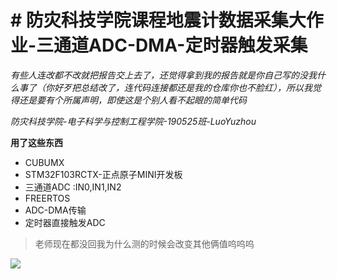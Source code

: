 # # 防灾科技学院课程地震计数据采集大作业-三通道ADC-DMA-定时器触发采集
*有些人连改都不改就把报告交上去了，还觉得拿到我的报告就是你自己写的没我什么事了（你好歹把总结改了，连代码连接都还是我的仓库你也不脸红），所以我觉得还是要有个所属声明，即使这是个别人看不起眼的简单代码*

*防灾科技学院-电子科学与控制工程学院-190525班-LuoYuzhou*

**用了这些东西**
- CUBUMX
- STM32F103RCTX-正点原子MINI开发板
- 三通道ADC :IN0,IN1,IN2
- FREERTOS
- ADC-DMA传输
- 定时器直接触发ADC
> 老师现在都没回我为什么测的时候会改变其他俩值呜呜呜
> 
![](https://tse3-mm.cn.bing.net/th/id/OIP-C.9Pr9UjrwH7Md1kgPiWfkHwHaHa?pid=ImgDet&rs=1)
